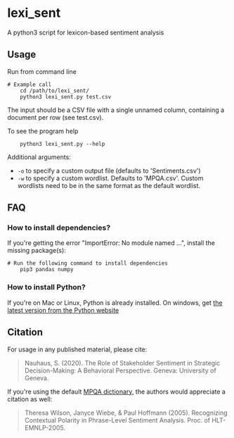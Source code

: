 # lexi_sent

A python3 script for lexicon-based sentiment analysis

## Usage

Run from command line 

    # Example call
		cd /path/to/lexi_sent/
		python3 lexi_sent.py test.csv 

The input should be a CSV file with a single unnamed column, containing a document per row (see test.csv). 

To see the program help 

		python3 lexi_sent.py --help 
		
Additional arguments: 

 - `-o` to specify a custom output file (defaults to 'Sentiments.csv')
 - `-w` to specify a custom wordlist. Defaults to 'MPQA.csv'. Custom wordlists need to be in the same format as the default wordlist. 

## FAQ

### How to install dependencies?

If you're getting the error "ImportError: No module named ...", install the missing package(s):

    # Run the following command to install dependencies
		pip3 pandas numpy
		
### How to install Python?

If you're on Mac or Linux, Python is already installed. On windows, get [the latest version from the Python website](https://www.python.org/downloads/windows/)

## Citation

For usage in any published material, please cite:

> Nauhaus, S. (2020). The Role of Stakeholder Sentiment in Strategic Decision-Making: A Behavioral Perspective. Geneva: University of Geneva.

If you're using the default [MPQA dictionary](http://mpqa.cs.pitt.edu/lexicons/subj_lexicon/), the authors would appreciate a citation as well:

> Theresa Wilson, Janyce Wiebe, & Paul Hoffmann (2005). Recognizing Contextual Polarity in Phrase-Level Sentiment Analysis. Proc. of HLT-EMNLP-2005.